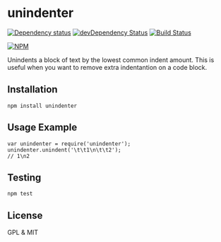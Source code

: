 # unindenter

[![Dependency status](https://david-dm.org/alexgorbatchev/unindenter.svg)](https://david-dm.org/alexgorbatchev/unindenter)
[![devDependency Status](https://david-dm.org/alexgorbatchev/unindenter/dev-status.svg)](https://david-dm.org/alexgorbatchev/unindenter#info=devDependencies)
[![Build Status](https://travis-ci.org/syntaxhighlighter/unindenter.svg)](https://travis-ci.org/syntaxhighlighter/unindenter)

[![NPM](https://nodei.co/npm/unindenter.svg)](https://npmjs.org/package/unindenter)

Unindents a block of text by the lowest common indent amount. This is useful when you want to remove extra indentantion on a code block.

## Installation

    npm install unindenter

## Usage Example

    var unindenter = require('unindenter');
    unindenter.unindent('\t\t1\n\t\t2');
    // 1\n2

## Testing

    npm test

## License

GPL & MIT

